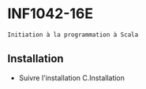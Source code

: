 # INF1042-16E

```
Initiation à la programmation à Scala
```

## Installation

* Suivre l'installation C.Installation


